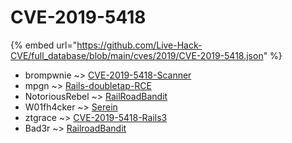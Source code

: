 # CVE-2019-5418
{% embed url="https://github.com/Live-Hack-CVE/full_database/blob/main/cves/2019/CVE-2019-5418.json" %}

* brompwnie ~> [CVE-2019-5418-Scanner](https://www.alice-snow.ru/2019/database/cve-2019-5418/cve-2019-5418-scanner-brompwnie)
* mpgn ~> [Rails-doubletap-RCE](https://www.alice-snow.ru/2019/database/cve-2019-5418/rails-doubletap-rce-mpgn)
* NotoriousRebel ~> [RailRoadBandit](https://www.alice-snow.ru/2019/database/cve-2019-5418/railroadbandit-notoriousrebel)
* W01fh4cker ~> [Serein](https://www.alice-snow.ru/2019/database/cve-2019-5418/serein-w01fh4cker)
* ztgrace ~> [CVE-2019-5418-Rails3](https://www.alice-snow.ru/2019/database/cve-2019-5418/cve-2019-5418-rails3-ztgrace)
* Bad3r ~> [RailroadBandit](https://www.alice-snow.ru/2019/database/cve-2019-5418/railroadbandit-bad3r)